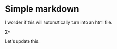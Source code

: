 # Simple markdown

I wonder if this will automatically turn into an html file.

$\sum{x}$

Let's update this.
